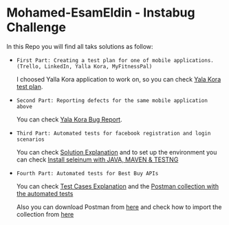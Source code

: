 # Mohamed-EsamEldin - Instabug Challenge

In this Repo you will find all taks solutions as follow:

* `First Part: Creating a test plan for one of mobile applications. (Trello, LinkedIn, Yalla Kora, MyFitnessPal)`

    I choosed Yalla Kora application to work on, so you can check [Yala Kora test plan](https://github.com/moahmed-esam8/Mohamed-EsamEldin/blob/main/Yalla%20kora%20Test%20Plan%20and%20Bug%20Report/Yalla%20kora%20Test%20plan.docx).

* `Second Part: Reporting defects for the same mobile application above`

    You can check [Yala Kora Bug Report](https://github.com/moahmed-esam8/Mohamed-EsamEldin/blob/main/Yalla%20kora%20Test%20Plan%20and%20Bug%20Report/Yalla%20kora%20Bug%20Report.xlsx).

* `Third Part: Automated tests for facebook registration and login scenarios`

    You can check [Solution Explanation](https://github.com/moahmed-esam8/Mohamed-EsamEldin/blob/main/Automation%20Project%20Explanation.docx) and to set up the environment you can check [Install seleinum with JAVA, MAVEN & TESTNG](https://www.lambdatest.com/blog/getting-started-with-maven-for-selenium-testing/)

* `Fourth Part: Automated tests for Best Buy APIs`

    You can check [Test Cases Explanation](https://github.com/moahmed-esam8/Mohamed-EsamEldin/blob/main/Best%20Buy%20APIs%20-%20Automation/Best%20Buy%20APIs%20Test%20Cases%20Explanation.docx) and the [Postman collection with the automated tests](https://github.com/moahmed-esam8/Mohamed-EsamEldin/blob/main/Best%20Buy%20APIs%20-%20Automation/API%20Playground.postman_collection_with_automated_test_cases.json)

    Also you can download Postman from [here](https://www.postman.com/downloads/) and check how to import the collection from [here](https://learning.postman.com/docs/getting-started/importing-and-exporting-data/)
